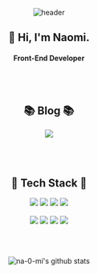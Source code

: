 <div align="center">

![header](https://capsule-render.vercel.app/api?type=rounded&color=random&height=300&section=header&text=Naomi%20Kang&fontColor=FFFFFF&animation=fadeIn&fontSize=90)

## 👋 Hi, I'm Naomi.
#### Front-End Developer

<br></br>

## 📚 Blog 📚

<a href="https://www.notion.so/hanghae99-/Blog-c903442880bc45b0a35be3979b264c56">
<img src="https://img.shields.io/badge/Notion-000000?style=for-the-badge&logo=Notion&logoColor=white"></a>

<br></br>

## 📐 Tech Stack 📐

<img src="https://img.shields.io/badge/HTML5-E34F26?style=for-the-badge&logo=HTML5&logoColor=black">
<img src="https://img.shields.io/badge/CSS3-1572B6?style=for-the-badge&logo=CSS3&logoColor=black">
<img src="https://img.shields.io/badge/CSS Modules-000000?style=for-the-badge&logo=CSS Modules&logoColor=white">
<img src="https://img.shields.io/badge/styled-components-DB7093?style=for-the-badge&logo=styled-components&logoColor=white">
<br></br>
<img src="https://img.shields.io/badge/Javascript-F7DF1E?style=for-the-badge&logo=Javascript&logoColor=black">
<img src="https://img.shields.io/badge/React-61DAFB?style=for-the-badge&logo=React&logoColor=black">
<img src="https://img.shields.io/badge/Redux-764ABC?style=for-the-badge&logo=Redux&logoColor=white">
<img src="https://img.shields.io/badge/Amazon S3-569A31?style=for-the-badge&logo=Amazon S3&logoColor=white">

<br></br>

![na-0-mi's github stats](https://github-readme-stats.vercel.app/api?username=na-0-mi&count_private=true&show_icons=true&theme=dracula)
</div>
